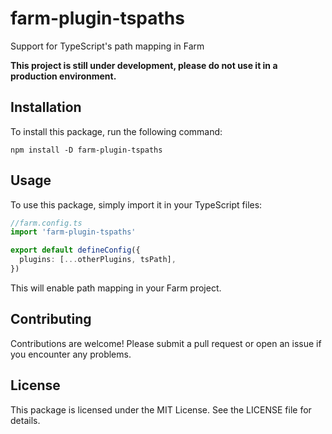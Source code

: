 # farm-plugin-tspaths

Support for TypeScript's path mapping in Farm

**This project is still under development, please do not use it in a production environment.**

## Installation

To install this package, run the following command:

```shell
npm install -D farm-plugin-tspaths
```

## Usage

To use this package, simply import it in your TypeScript files:

```typescript
//farm.config.ts
import 'farm-plugin-tspaths'

export default defineConfig({
  plugins: [...otherPlugins, tsPath],
})
```

This will enable path mapping in your Farm project.

## Contributing

Contributions are welcome! Please submit a pull request or open an issue if you encounter any problems.

## License

This package is licensed under the MIT License. See the LICENSE file for details.
